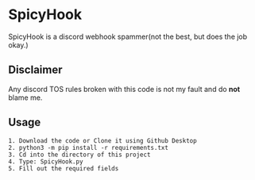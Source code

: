 # SpicyHook
SpicyHook is a discord webhook spammer(not the best, but does the job okay.)

## Disclaimer

Any discord TOS rules broken with this code is not my fault and do **not** blame me.

## Usage

```
1. Download the code or Clone it using Github Desktop
2. python3 -m pip install -r requirements.txt
3. Cd into the directory of this project
4. Type: SpicyHook.py
5. Fill out the required fields

```
